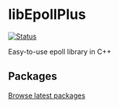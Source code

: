 # libEpollPlus
[![Status](https://gitlab.com/ReimuNotMoe/libEpollPlus/badges/master/pipeline.svg)](https://gitlab.com/ReimuNotMoe/libEpollPlus/pipelines)

Easy-to-use epoll library in C++

## Packages
[Browse latest packages](https://gitlab.com/ReimuNotMoe/libEpollPlus/-/jobs/artifacts/master/browse/build?job=package)
